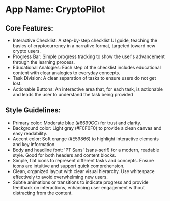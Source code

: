 # **App Name**: CryptoPilot

## Core Features:

- Interactive Checklist: A step-by-step checklist UI guide, teaching the basics of cryptocurrency in a narrative format, targeted toward new crypto users.
- Progress Bar: Simple progress tracking to show the user's advancement through the learning process.
- Educational Analogies: Each step of the checklist includes educational content with clear analogies to everyday concepts.
- Task Division: A clear separation of tasks to ensure users do not get lost.
- Actionable Buttons: An interactive area that, for each task, is actionable and leads the user to understand the task being provided

## Style Guidelines:

- Primary color: Moderate blue (#6699CC) for trust and clarity.
- Background color: Light gray (#F0F0F0) to provide a clean canvas and easy readability.
- Accent color: Soft orange (#E59866) to highlight interactive elements and key information.
- Body and headline font: 'PT Sans' (sans-serif) for a modern, readable style. Good for both headers and content blocks.
- Simple, flat icons to represent different tasks and concepts. Ensure icons are intuitive and support quick comprehension.
- Clean, organized layout with clear visual hierarchy. Use whitespace effectively to avoid overwhelming new users.
- Subtle animations or transitions to indicate progress and provide feedback on interactions, enhancing user engagement without distracting from the content.